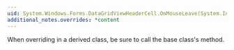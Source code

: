 ```yaml
---
uid: System.Windows.Forms.DataGridViewHeaderCell.OnMouseLeave(System.Int32)
additional_notes.overrides: *content
---
```


<p>When overriding <xref href="System.Windows.Forms.DataGridViewHeaderCell.OnMouseLeave(System.Int32)"></xref> in a derived class, be sure to call the base class's <xref href="System.Windows.Forms.DataGridViewHeaderCell.OnMouseLeave(System.Int32)"></xref> method.</p>


